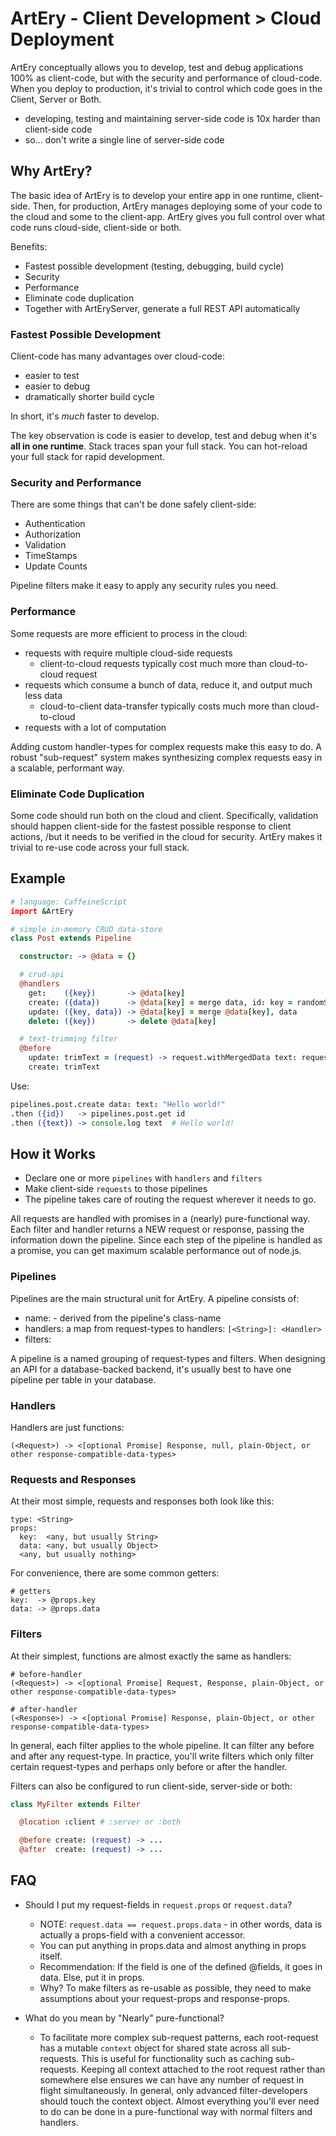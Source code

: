 # ArtEry - Client Development > Cloud Deployment

ArtEry conceptually allows you to develop, test and debug applications 100% as client-code, but with the security and performance of cloud-code. When you deploy to production, it's trivial to control which code goes in the Client, Server or Both.

* developing, testing and maintaining server-side code is 10x harder than client-side code
* so... don't write a single line of server-side code

## Why ArtEry?

The basic idea of ArtEry is to develop your entire app in one runtime, client-side. Then, for production, ArtEry manages deploying some of your code to the cloud and some to the client-app. ArtEry gives you full control over what code runs cloud-side, client-side or both.

Benefits:

* Fastest possible development (testing, debugging, build cycle)
* Security
* Performance
* Eliminate code duplication
* Together with ArtEryServer, generate a full REST API automatically

### Fastest Possible Development

Client-code has many advantages over cloud-code:

* easier to test
* easier to debug
* dramatically shorter build cycle

In short, it's *much* faster to develop.

The key observation is code is easier to develop, test and debug when it's **all in one runtime**. Stack traces span your full stack. You can hot-reload your full stack for rapid development.

### Security and Performance

There are some things that can't be done safely client-side:

* Authentication
* Authorization
* Validation
* TimeStamps
* Update Counts

Pipeline filters make it easy to apply any security rules you need.

### Performance

Some requests are more efficient to process in the cloud:

* requests with require multiple cloud-side requests
  * client-to-cloud requests typically cost much more than cloud-to-cloud request
* requests which consume a bunch of data, reduce it, and output much less data
  * cloud-to-client data-transfer typically costs much more than cloud-to-cloud
* requests with a lot of computation

Adding custom handler-types for complex requests make this easy to do. A robust "sub-request" system makes synthesizing complex requests easy in a scalable, performant way.

### Eliminate Code Duplication

Some code should run both on the cloud and client. Specifically, validation should happen client-side for the fastest possible response to client actions, /but it needs to be verified in the cloud for security. ArtEry makes it trivial to re-use code across your full stack.

## Example

```coffeescript
# language: CaffeineScript
import &ArtEry

# simple in-memory CRUD data-store
class Post extends Pipeline

  constructor: -> @data = {}

  # crud-api
  @handlers
    get:    ({key})       -> @data[key]
    create: ({data})      -> @data[key] = merge data, id: key = randomString()
    update: ({key, data}) -> @data[key] = merge @data[key], data
    delete: ({key})       -> delete @data[key]

  # text-trimming filter
  @before
    update: trimText = (request) -> request.withMergedData text: request.data.text?.trim()
    create: trimText
```

Use:

```coffeescript
pipelines.post.create data: text: "Hello world!"
.then ({id})   -> pipelines.post.get id
.then ({text}) -> console.log text  # Hello world!
```

## How it Works

* Declare one or more `pipelines` with `handlers` and `filters`
* Make client-side `requests` to those pipelines
* The pipeline takes care of routing the request wherever it needs to go.

All requests are handled with promises in a (nearly) pure-functional way. Each filter and handler returns a NEW request or response, passing the information down the pipeline. Since each step of the pipeline is handled as a promise, you can get maximum scalable performance out of node.js.

### Pipelines

Pipelines are the main structural unit for ArtEry. A pipeline consists of:

* name: <String> - derived from the pipeline's class-name
* handlers: a map from request-types to handlers: `[<String>]: <Handler>`
* filters:

A pipeline is a named grouping of request-types and filters. When designing an API for a database-backed backend, it's usually best to have one pipeline per table in your database.

### Handlers

Handlers are just functions:

```
(<Request>) -> <[optional Promise] Response, null, plain-Object, or other response-compatible-data-types>
```

### Requests and Responses

At their most simple, requests and responses both look like this:

```
type: <String>
props:
  key:  <any, but usually String>
  data: <any, but usually Object>
  <any, but usually nothing>
```

For convenience, there are some common getters:

```
# getters
key:  -> @props.key
data: -> @props.data
```

### Filters

At their simplest, functions are almost exactly the same as handlers:

```
# before-handler
(<Request>) -> <[optional Promise] Request, Response, plain-Object, or other response-compatible-data-types>

# after-handler
(<Response>) -> <[optional Promise] Response, plain-Object, or other response-compatible-data-types>
```

In general, each filter applies to the whole pipeline. It can filter any before and after any request-type. In practice, you'll write filters which only filter certain request-types and perhaps only before or after the handler.

Filters can also be configured to run client-side, server-side or both:

```coffeescript
class MyFilter extends Filter

  @location :client # :server or :both

  @before create: (request) -> ...
  @after  create: (request) -> ...
```

## FAQ

* Should I put my request-fields in `request.props` or `request.data`?

  * NOTE: `request.data == request.props.data` - in other words, data is actually a props-field with a convenient accessor.
  * You can put anything in props.data and almost anything in props itself.
  * Recommendation: If the field is one of the defined @fields, it goes in data. Else, put it in props.
  * Why? To make filters as re-usable as possible, they need to make assumptions about your request-props and response-props.

* What do you mean by "Nearly" pure-functional?

  * To facilitate more complex sub-request patterns, each root-request has a mutable `context` object for shared state across all sub-requests. This is useful for functionality such as caching sub-requests. Keeping all context attached to the root request rather than somewhere else ensures we can have any number of request in flight simultaneously. In general, only advanced filter-developers should touch the context object. Almost everything you'll ever need to do can be done in a pure-functional way with normal filters and handlers.

